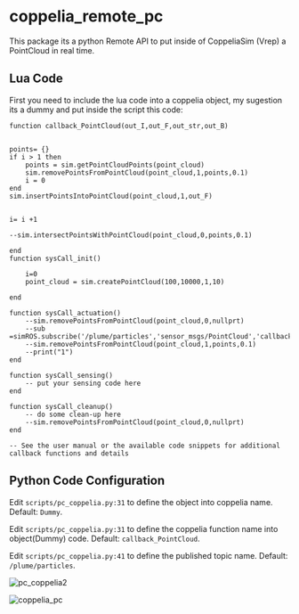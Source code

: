 # coppelia_remote_pc

This package its a python Remote API to put inside of CoppeliaSim (Vrep) a PointCloud in real time.

## Lua Code
First you need to include the lua code into a coppelia object, my sugestion its a dummy and put inside the script this code:


```
function callback_PointCloud(out_I,out_F,out_str,out_B)


points= {}
if i > 1 then
    points = sim.getPointCloudPoints(point_cloud)
    sim.removePointsFromPointCloud(point_cloud,1,points,0.1)
    i = 0
end
sim.insertPointsIntoPointCloud(point_cloud,1,out_F)


i= i +1

--sim.intersectPointsWithPointCloud(point_cloud,0,points,0.1)

end
function sysCall_init()

    i=0
    point_cloud = sim.createPointCloud(100,10000,1,10)

end

function sysCall_actuation()
    --sim.removePointsFromPointCloud(point_cloud,0,nullprt)
    --sub =simROS.subscribe('/plume/particles','sensor_msgs/PointCloud','callback_PointCloud')
    --sim.removePointsFromPointCloud(point_cloud,1,points,0.1)
    --print("1")
end

function sysCall_sensing()
    -- put your sensing code here
end

function sysCall_cleanup()
    -- do some clean-up here
    --sim.removePointsFromPointCloud(point_cloud,0,nullprt)
end

-- See the user manual or the available code snippets for additional callback functions and details
```

## Python Code Configuration

Edit `scripts/pc_coppelia.py:31` to define the object into coppelia name. Default: `Dummy`.

Edit `scripts/pc_coppelia.py:31` to define the coppelia function name into object(Dummy) code. Default: `callback_PointCloud`.

Edit `scripts/pc_coppelia.py:41` to define the published topic name. Default: `/plume/particles`. 

![pc_coppelia2](https://user-images.githubusercontent.com/51409770/98450615-c4d49880-211c-11eb-8350-472be2d333bf.jpeg)

![coppelia_pc](https://user-images.githubusercontent.com/51409770/98450619-ca31e300-211c-11eb-9efe-8de639a0dd30.png)
